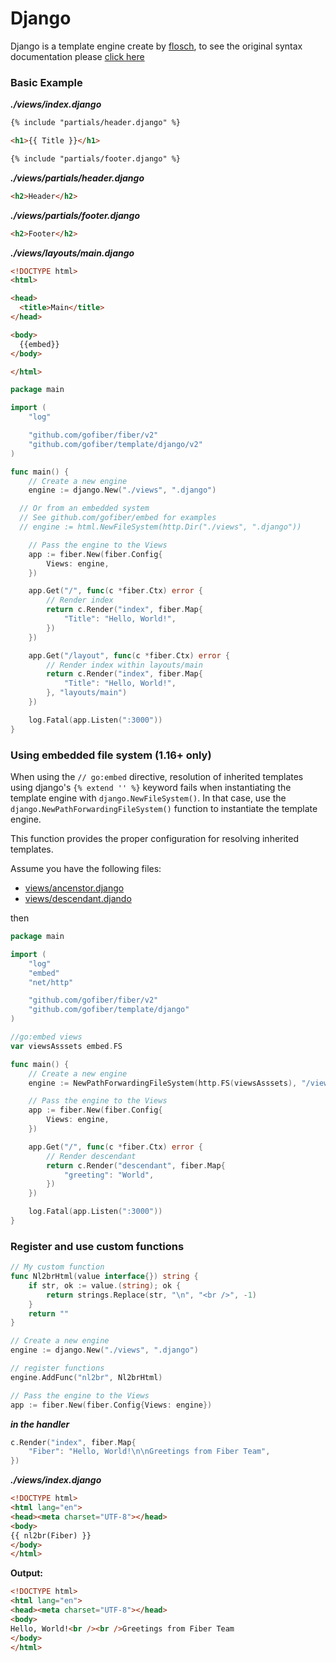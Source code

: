 # Django

Django is a template engine create by [flosch](https://github.com/flosch/pongo2), to see the original syntax documentation please [click here](https://docs.djangoproject.com/en/dev/topics/templates/)

### Basic Example

_**./views/index.django**_
```html
{% include "partials/header.django" %}

<h1>{{ Title }}</h1>

{% include "partials/footer.django" %}
```
_**./views/partials/header.django**_
```html
<h2>Header</h2>
```
_**./views/partials/footer.django**_
```html
<h2>Footer</h2>
```
_**./views/layouts/main.django**_
```html
<!DOCTYPE html>
<html>

<head>
  <title>Main</title>
</head>

<body>
  {{embed}}
</body>

</html>
```

```go
package main

import (
	"log"

	"github.com/gofiber/fiber/v2"
	"github.com/gofiber/template/django/v2"
)

func main() {
	// Create a new engine
	engine := django.New("./views", ".django")

  // Or from an embedded system
  // See github.com/gofiber/embed for examples
  // engine := html.NewFileSystem(http.Dir("./views", ".django"))

	// Pass the engine to the Views
	app := fiber.New(fiber.Config{
		Views: engine,
	})

	app.Get("/", func(c *fiber.Ctx) error {
		// Render index
		return c.Render("index", fiber.Map{
			"Title": "Hello, World!",
		})
	})

	app.Get("/layout", func(c *fiber.Ctx) error {
		// Render index within layouts/main
		return c.Render("index", fiber.Map{
			"Title": "Hello, World!",
		}, "layouts/main")
	})

	log.Fatal(app.Listen(":3000"))
}

```
### Using embedded file system (1.16+ only)

When using the `// go:embed` directive, resolution of inherited templates using django's `{% extend '' %}` keyword fails when instantiating the template engine with `django.NewFileSystem()`. In that case, use the `django.NewPathForwardingFileSystem()` function to instantiate the template engine. 

This function provides the proper configuration for resolving inherited templates.

Assume you have the following files:

- [views/ancenstor.django](views/ancestor.django)
- [views/descendant.djando](views/descendant.django)

then

```go
package main

import (
	"log"
	"embed"
	"net/http"

	"github.com/gofiber/fiber/v2"
	"github.com/gofiber/template/django"
)

//go:embed views
var viewsAsssets embed.FS

func main() {
	// Create a new engine
	engine := NewPathForwardingFileSystem(http.FS(viewsAsssets), "/views", ".django")

	// Pass the engine to the Views
	app := fiber.New(fiber.Config{
		Views: engine,
	})

	app.Get("/", func(c *fiber.Ctx) error {
		// Render descendant
		return c.Render("descendant", fiber.Map{
			"greeting": "World",
		})
	})

	log.Fatal(app.Listen(":3000"))
}

```

### Register and use custom functions
```go
// My custom function
func Nl2brHtml(value interface{}) string {
	if str, ok := value.(string); ok {
		return strings.Replace(str, "\n", "<br />", -1)
	}
	return ""
}

// Create a new engine
engine := django.New("./views", ".django")

// register functions
engine.AddFunc("nl2br", Nl2brHtml)

// Pass the engine to the Views
app := fiber.New(fiber.Config{Views: engine})
```
_**in the handler**_
```go
c.Render("index", fiber.Map{
    "Fiber": "Hello, World!\n\nGreetings from Fiber Team",
})
```

_**./views/index.django**_
```html
<!DOCTYPE html>
<html lang="en">
<head><meta charset="UTF-8"></head>
<body>
{{ nl2br(Fiber) }}
</body>
</html>
```
**Output:**
```html
<!DOCTYPE html>
<html lang="en">
<head><meta charset="UTF-8"></head>
<body>
Hello, World!<br /><br />Greetings from Fiber Team
</body>
</html>
```
